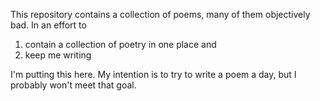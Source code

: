 This repository contains a collection of poems, many of them objectively bad. In an effort to
1) contain a collection of poetry in one place and
2) keep me writing

I'm putting this here. My intention is to try to write a poem a day, but I probably won't meet that goal.
